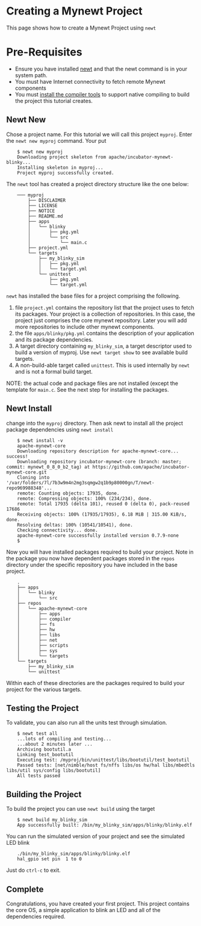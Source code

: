 # Creating a Mynewt Project

This page shows how to create a Mynewt Project using `newt`

# Pre-Requisites

* Ensure you have installed [newt](../../newt/newt_intro) and that the 
newt command is in your system path.
* You must have Internet connectivity to fetch remote Mynewt components
* You must [install the compiler tools](project1.md) to 
support native compiling to build the project this tutorial creates.  

## Newt New

Chose a project name. For this tutorial we will call this project `myproj`.
Enter the `newt new myproj` command. Your put
```no-highlight
    $ newt new myproj
    Downloading project skeleton from apache/incubator-mynewt-blinky...
    Installing skeleton in myproj...
    Project myproj successfully created.
```

The `newt` tool has created a project directory structure like the one below:

```no-highlight
    ─── myproj
        ├── DISCLAIMER
        ├── LICENSE
        ├── NOTICE
        ├── README.md
        ├── apps
        │   └── blinky
        │       ├── pkg.yml
        │       └── src
        │           └── main.c
        ├── project.yml
        └── targets
            ├── my_blinky_sim
            │   ├── pkg.yml
            │   └── target.yml
            └── unittest
                ├── pkg.yml
                └── target.yml
```

`newt` has installed the base files for a project comprising the following.

1. file `project.yml` contains the repository list that the project uses to fetch
its packages. Your project is a collection of repositories.  In this case, the project just
comprises the core mynewt repository.  Later you will add more repositories
to include other mynewt components.
2. the file `apps/blinky/pkg.yml` contains the description of your application
and its package dependencies.
3.  A target directory containing `my_blinky_sim`, a target descriptor used to
build a version of myproj.  Use `newt target show` to see available build 
targets.
4. A non-build-able target called `unittest`.  This is used
internally by `newt` and is not a formal build target.

 NOTE: the actual code and package files are not installed 
(except the template for `main.c`.  See the next step for installing 
the packages.

## Newt Install

change into the `myproj` directory.  Then ask newt to install all the 
project package dependencies using `newt install`

```no-highlight
    $ newt install -v 
    apache-mynewt-core
    Downloading repository description for apache-mynewt-core... success!
    Downloading repository incubator-mynewt-core (branch: master; commit: mynewt_0_8_0_b2_tag) at https://github.com/apache/incubator-mynewt-core.git
    Cloning into '/var/folders/7l/7b3w9m4n2mg3sqmgw2q1b9p80000gn/T/newt-repo969988348'...
    remote: Counting objects: 17935, done.
    remote: Compressing objects: 100% (234/234), done.
    remote: Total 17935 (delta 101), reused 0 (delta 0), pack-reused 17686
    Receiving objects: 100% (17935/17935), 6.18 MiB | 315.00 KiB/s, done.
    Resolving deltas: 100% (10541/10541), done.
    Checking connectivity... done.
    apache-mynewt-core successfully installed version 0.7.9-none
    $ 
```

Now you will have installed packages required to build your project. Note in 
the package you now have dependent packages stored in the `repos` directory
under the specific repository you have included in the base project.  

```no-highlight
    .
    ├── apps
    │   └── blinky
    │       └── src
    ├── repos
    │   └── apache-mynewt-core
    │       ├── apps
    │       ├── compiler
    │       ├── fs
    │       ├── hw
    │       ├── libs
    │       ├── net
    │       ├── scripts
    │       ├── sys
    │       └── targets
    └── targets
        ├── my_blinky_sim
        └── unittest
```

Within each of these directories are the packages required to build your
project for the various targets.

## Testing the Project

To validate, you can also run all the units test through simulation.

```no-highlight
    $ newt test all
    ...lots of compiling and testing...
    ...about 2 minutes later ...
    Archiving bootutil.a
    Linking test_bootutil
    Executing test: /myproj/bin/unittest/libs/bootutil/test_bootutil
    Passed tests: [net/nimble/host fs/nffs libs/os hw/hal libs/mbedtls libs/util sys/config libs/bootutil]
    All tests passed
```

## Building the Project

To build the project you can use `newt build` using the target 

```no-highlight
    $ newt build my_blinky_sim
    App successfully built: /bin/my_blinky_sim/apps/blinky/blinky.elf
```

You can run the simulated version of your project and see the simulated LED
blink
```no-highlight
    ./bin/my_blinky_sim/apps/blinky/blinky.elf
    hal_gpio set pin  1 to 0
```

Just do `ctrl-c` to exit.

## Complete

Congratulations, you have created your first project.  This project contains 
the core OS, a simple application to blink an LED and all of the dependencies
required.
